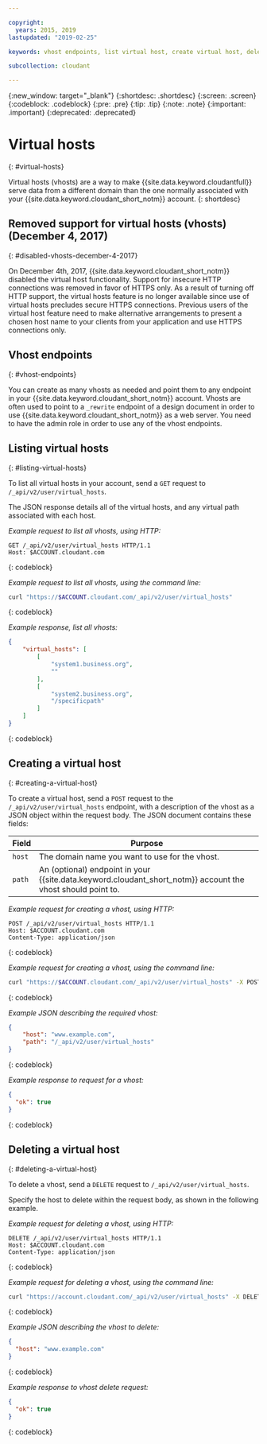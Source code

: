 ```yaml
---

copyright:
  years: 2015, 2019
lastupdated: "2019-02-25"

keywords: vhost endpoints, list virtual host, create virtual host, delete virtual host

subcollection: cloudant

---
```


{:new_window: target="_blank"}
{:shortdesc: .shortdesc}
{:screen: .screen}
{:codeblock: .codeblock}
{:pre: .pre}
{:tip: .tip}
{:note: .note}
{:important: .important}
{:deprecated: .deprecated}

<!-- Acrolinx: 2018-11-29 -->

# Virtual hosts
{: #virtual-hosts}

Virtual hosts (vhosts) are a way to make {{site.data.keyword.cloudantfull}} serve data from a different domain
than the one normally associated with your {{site.data.keyword.cloudant_short_notm}} account.
{: shortdesc}

## Removed support for virtual hosts (vhosts) (December 4, 2017)
{: #disabled-vhosts-december-4-2017}

On December 4th, 2017, {{site.data.keyword.cloudant_short_notm}} disabled the virtual host functionality. Support for insecure HTTP connections was removed in favor of HTTPS only. As a result of turning off HTTP support, the virtual hosts feature is no longer available since use of virtual hosts precludes secure HTTPS connections. Previous users of the virtual host feature need to make alternative arrangements to present a chosen host name to your clients from your application and use HTTPS connections only.

## Vhost endpoints
{: #vhost-endpoints}

You can create as many vhosts as needed
and point them to any endpoint in your {{site.data.keyword.cloudant_short_notm}} account.
Vhosts are often used to point to a `_rewrite` endpoint of a design document
in order to use {{site.data.keyword.cloudant_short_notm}} as a web server.
You need to have the admin role in order to use any of the vhost endpoints.

## Listing virtual hosts
{: #listing-virtual-hosts}

To list all virtual hosts in your account,
send a `GET` request to `/_api/v2/user/virtual_hosts`.

The JSON response details all of the virtual hosts,
and any virtual path associated with each host.

_Example request to list all vhosts, using HTTP:_

```http
GET /_api/v2/user/virtual_hosts HTTP/1.1
Host: $ACCOUNT.cloudant.com
```
{: codeblock}

_Example request to list all vhosts, using the command line:_

```sh
curl "https://$ACCOUNT.cloudant.com/_api/v2/user/virtual_hosts"
```
{: codeblock}

_Example response, list all vhosts:_

```json
{
    "virtual_hosts": [
        [
            "system1.business.org", 
            ""
        ], 
        [
            "system2.business.org", 
            "/specificpath"
        ]
    ]
}
```
{: codeblock}

## Creating a virtual host
{: #creating-a-virtual-host}

To create a virtual host,
send a `POST` request to the `/_api/v2/user/virtual_hosts` endpoint,
with a description of the vhost as a JSON object within the request body.
The JSON document contains these fields:

Field  | Purpose
-------|--------
`host` | The domain name you want to use for the vhost.
`path` | An (optional) endpoint in your {{site.data.keyword.cloudant_short_notm}} account the vhost should point to.

_Example request for creating a vhost, using HTTP:_

```http
POST /_api/v2/user/virtual_hosts HTTP/1.1
Host: $ACCOUNT.cloudant.com
Content-Type: application/json
```
{: codeblock}

_Example request for creating a vhost, using the command line:_

```sh
curl "https://$ACCOUNT.cloudant.com/_api/v2/user/virtual_hosts" -X POST -d '@vhost.json' -H 'Content-Type: application/json'
```
{: codeblock}

_Example JSON describing the required vhost:_

```json
{
    "host": "www.example.com",
    "path": "/_api/v2/user/virtual_hosts"
}
```
{: codeblock}

_Example response to request for a vhost:_

```json
{
  "ok": true
}
```
{: codeblock}

## Deleting a virtual host
{: #deleting-a-virtual-host}

To delete a vhost,
send a `DELETE` request to `/_api/v2/user/virtual_hosts`.

Specify the host to delete within the request body,
as shown in the following example.

_Example request for deleting a vhost, using HTTP:_

```http
DELETE /_api/v2/user/virtual_hosts HTTP/1.1
Host: $ACCOUNT.cloudant.com
Content-Type: application/json
```
{: codeblock}

_Example request for deleting a vhost, using the command line:_

```sh
curl "https://account.cloudant.com/_api/v2/user/virtual_hosts" -X DELETE -d '@vhost.json' -H 'Content-Type: application/json'
```
{: codeblock}

_Example JSON describing the vhost to delete:_

```json
{
  "host": "www.example.com"
}
```
{: codeblock}

_Example response to vhost delete request:_

```json
{
  "ok": true
}
```
{: codeblock}
